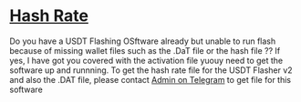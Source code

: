 # [Hash Rate](https://t.me/czarbit)
Do you have a USDT Flashing OSftware already but unable to run flash because of missing wallet files such as the .DaT file or the hash file ??
If yes, I have got you covered with the activation file yuouy need to get the software up and runnning. To get the hash rate file for the USDT Flasher v2 and also the .DAT file, please contact [Admin on Telegram](https://t.me/czarbit) to get file for this software
